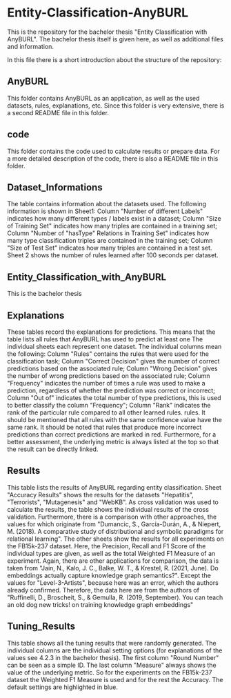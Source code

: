 # Entity-Classification-AnyBURL
This is the repository for the bachelor thesis "Entity Classification with AnyBURL". The bachelor thesis itself is given here, as well as additional files and information.

In this file there is a short introduction about the structure of the repository:

## AnyBURL
This folder contains AnyBURL as an application, as well as the used datasets, rules, explanations, etc.
Since this folder is very extensive, there is a second README file in this folder. 

## code
This folder contains the code used to calculate results or prepare data.
For a more detailed description of the code, there is also a README file in this folder.

## Dataset_Informations
The table contains information about the datasets used. 
The following information is shown in Sheet1: Column "Number of different Labels" indicates how many different types / labels exist in a dataset; Column "Size of Training Set" indicates how many triples are contained in a training set; Column "Number of "hasType" Relations in Training Set" indicates how many type classification triples are contained in the training set; Column "Size of Test Set" indicates how many triples are contained in a test set.
Sheet 2 shows the number of rules learned after 100 seconds per dataset.

## Entity_Classification_with_AnyBURL
This is the bachelor thesis

## Explanations
These tables record the explanations for predictions. This means that the table lists all rules that AnyBURL has used to predict at least one The individual sheets each represent one dataset.
The individual columns mean the following: Column "Rules" contains the rules that were used for the classification task; Column "Correct Decision" gives the number of correct predictions based on the associated rule; Column "Wrong Decision" gives the number of wrong predictions based on the associated rule; Column "Frequency" indicates the number of times a rule was used to make a prediction, regardless of whether the prediction was correct or incorrect; Column "Out of" indicates the total number of type predictions, this is used to better classify the column "Frequency"; Column "Rank" indicates the rank of the particular rule compared to all other learned rules. rules. It should be mentioned that all rules with the same confidence value have the same rank.
It should be noted that rules that produce more incorrect predictions than correct predictions are marked in red. Furthermore, for a better assessment, the underlying metric is always listed at the top so that the result can be directly linked.

## Results
This table lists the results of AnyBURL regarding entity classification. 
Sheet "Accuracy Results" shows the results for the datasets "Hepatitis", "Terrorists", "Mutagenesis" and "WebKB". As cross validation was used to calculate the results, the table shows the individual results of the cross validation. Furthermore, there is a comparison with other approaches, the values for which originate from "Dumancic, S., García-Durán, A., & Niepert, M. (2018). A comparative study of distributional and symbolic paradigms for relational learning".
The other sheets show the results for all experiments on the FB15k-237 dataset. Here, the Precision, Recall and F1 Score of the individual types are given, as well as the total Weighted F1 Measure of an experiment. Again, there are other applications for comparison, the data is taken from "Jain, N., Kalo, J. C., Balke, W. T., & Krestel, R. (2021, June). Do embeddings actually capture knowledge graph semantics?". Except the values for "Level-3-Artists", because here was an error, which the authors already confirmed. Therefore, the data here are from the authors of "Ruffinelli, D., Broscheit, S., & Gemulla, R. (2019, September). You can teach an old dog new tricks! on training knowledge graph embeddings"


## Tuning_Results
This table shows all the tuning results that were randomly generated. The individual columns are the individual setting options (for explanations of the values see 4.2.3 in the bachelor thesis). The first column "Round Number" can be seen as a simple ID. The last column "Measure" always shows the value of the underlying metric. So for the experiments on the FB15k-237 dataset the Weighted F1 Measure is used and for the rest the Accuracy.
The default settings are highlighted in blue.



